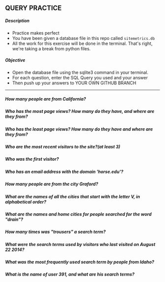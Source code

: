 ## QUERY PRACTICE

##### Description

* Practice makes perfect
* You have been given a database file in this repo called `sitemetrics.db`
* All the work for this exercise will be done in the terminal. That's right, we're taking a break from python files. 

##### Objective

* Open the database file using the sqlite3 command in your terminal.
* For each question, enter the SQL Query you used and your answer
* Then push up your answers to YOUR OWN GITHUB BRANCH 

-------------
##### How many people are from California?  


##### Who has the most page views? How many do they have, and where are they from?


##### Who has the least page views? How many do they have and where are they from?


##### Who are the most recent visitors to the site?(at least 3)


##### Who was the first visitor?


##### Who has an email address with the domain 'horse.edu'?


##### How many people are from the city Graford?


##### What are the names of all the cities that start with the letter V, in alphabetical order?


##### What are the names and home cities for people searched for the word "drain"?


##### How many times was "trousers" a search term?


##### What were the search terms used by visitors who last visited on August 22 2014?


##### What was the most frequently used search term by people from Idaho?


##### What is the name of user 391, and what are his search terms?